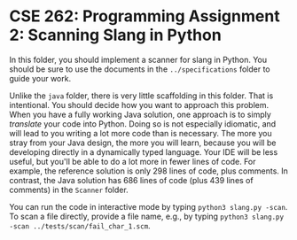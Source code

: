 # CSE 262: Programming Assignment 2: Scanning Slang in Python

In this folder, you should implement a scanner for slang in Python.  You should
be sure to use the documents in the `../specifications` folder to guide your
work.

Unlike the `java` folder, there is very little scaffolding in this folder.  That
is intentional.  You should decide how you want to approach this problem.  When
you have a fully working Java solution, one approach is to simply *translate*
your code into Python.  Doing so is not especially idiomatic, and will lead to
you writing a lot more code than is necessary.  The more you stray from your
Java design, the more you will learn, because you will be developing directly in
a dynamically typed language.  Your IDE will be less useful, but you'll be able
to do a lot more in fewer lines of code.  For example, the reference solution is
only 298 lines of code, plus comments.  In contrast, the Java solution has 686
lines of code (plus 439 lines of comments) in the `Scanner` folder.

You can run the code in interactive mode by typing `python3 slang.py -scan`.
To scan a file directly, provide a file name, e.g., by typing `python3
slang.py -scan ../tests/scan/fail_char_1.scm`.
